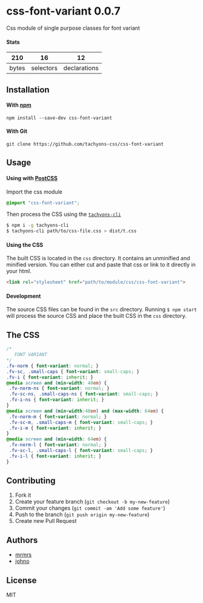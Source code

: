 # css-font-variant 0.0.7

Css module of single purpose classes for font variant

#### Stats

210 | 16 | 12
---|---|---
bytes | selectors | declarations

## Installation

#### With [npm](https://npmjs.com)

```
npm install --save-dev css-font-variant
```

#### With Git

```
git clone https://github.com/tachyons-css/css-font-variant
```

## Usage

#### Using with [PostCSS](https://github.com/postcss/postcss)

Import the css module

```css
@import "css-font-variant";
```

Then process the CSS using the [`tachyons-cli`](https://github.com/tachyons-css/tachyons-cli)

```sh
$ npm i -g tachyons-cli
$ tachyons-cli path/to/css-file.css > dist/t.css
```

#### Using the CSS

The built CSS is located in the `css` directory. It contains an unminified and minified version.
You can either cut and paste that css or link to it directly in your html.

```html
<link rel="stylesheet" href="path/to/module/css/css-font-variant">
```

#### Development

The source CSS files can be found in the `src` directory.
Running `$ npm start` will process the source CSS and place the built CSS in the `css` directory.

## The CSS

```css
/*
   FONT VARIANT
*/
.fv-norm { font-variant: normal; }
.fv-sc, .small-caps { font-variant: small-caps; }
.fv-i { font-variant: inherit; }
@media screen and (min-width: 48em) {
 .fv-norm-ns { font-variant: normal; }
 .fv-sc-ns, .small-caps-ns { font-variant: small-caps; }
 .fv-i-ns { font-variant: inherit; }
}
@media screen and (min-width:48em) and (max-width: 64em) {
 .fv-norm-m { font-variant: normal; }
 .fv-sc-m, .small-caps-m { font-variant: small-caps; }
 .fv-i-m { font-variant: inherit; }
}
@media screen and (min-width: 64em) {
 .fv-norm-l { font-variant: normal; }
 .fv-sc-l, .small-caps-l { font-variant: small-caps; }
 .fv-i-l { font-variant: inherit; }
}
```

## Contributing

1. Fork it
2. Create your feature branch (`git checkout -b my-new-feature`)
3. Commit your changes (`git commit -am 'Add some feature'`)
4. Push to the branch (`git push origin my-new-feature`)
5. Create new Pull Request

## Authors

* [mrmrs](http://mrmrs.io)
* [johno](http://johnotander.com)

## License

MIT

